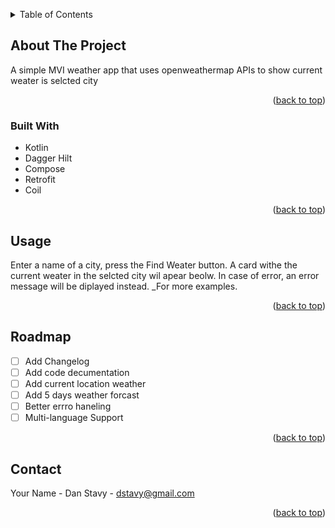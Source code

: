 
<a id="readme-top"></a>



<!-- TABLE OF CONTENTS -->
<details>
  <summary>Table of Contents</summary>
  <ol>
    <li>
      <a href="#about-the-project">About The Project</a>
      <ul>
        <li><a href="#built-with">Built With</a></li>
      </ul>
    </li>
    <li>
      <a href="#getting-started">Getting Started</a>
      <ul>
        <li><a href="#prerequisites">Prerequisites</a></li>
        <li><a href="#installation">Installation</a></li>
      </ul>
    </li>
    <li><a href="#usage">Usage</a></li>
    <li><a href="#roadmap">Roadmap</a></li>
    <li><a href="#contributing">Contributing</a></li>
    <li><a href="#license">License</a></li>
    <li><a href="#contact">Contact</a></li>
    <li><a href="#acknowledgments">Acknowledgments</a></li>
  </ol>
</details>



<!-- ABOUT THE PROJECT -->
## About The Project

A simple MVI weather app that uses openweathermap APIs to show current weater is selcted city

<p align="right">(<a href="#readme-top">back to top</a>)</p>



### Built With


* Kotlin
* Dagger Hilt
* Compose
* Retrofit
* Coil

<p align="right">(<a href="#readme-top">back to top</a>)</p>


<!-- USAGE EXAMPLES -->
## Usage

Enter a name of a city, press the Find Weater button. A card withe the current weater in the selcted city wil apear beolw. In case of error, an error message will be diplayed instead.
_For more examples.

<p align="right">(<a href="#readme-top">back to top</a>)</p>



<!-- ROADMAP -->
## Roadmap

- [ ] Add Changelog
- [ ] Add code decumentation
- [ ] Add current location weather 
- [ ] Add 5 days weather forcast
- [ ] Better errro haneling
- [ ] Multi-language Support

<p align="right">(<a href="#readme-top">back to top</a>)</p>


<!-- CONTACT -->
## Contact

Your Name - Dan Stavy - dstavy@gmail.com

<p align="right">(<a href="#readme-top">back to top</a>)</p>


